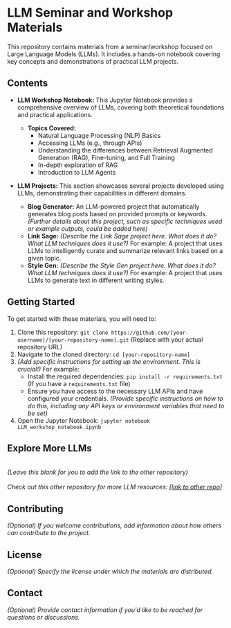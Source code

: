 # LLM Seminar and Workshop Materials

This repository contains materials from a seminar/workshop focused on Large Language Models (LLMs).  It includes a hands-on notebook covering key concepts and demonstrations of practical LLM projects.

## Contents

*   **LLM Workshop Notebook:** This Jupyter Notebook provides a comprehensive overview of LLMs, covering both theoretical foundations and practical applications.

    *   **Topics Covered:**
        *   Natural Language Processing (NLP) Basics
        *   Accessing LLMs (e.g., through APIs)
        *   Understanding the differences between Retrieval Augmented Generation (RAG), Fine-tuning, and Full Training
        *   In-depth exploration of RAG
        *   Introduction to LLM Agents

*   **LLM Projects:** This section showcases several projects developed using LLMs, demonstrating their capabilities in different domains.

    *   **Blog Generator:** An LLM-powered project that automatically generates blog posts based on provided prompts or keywords.  *(Further details about this project, such as specific techniques used or example outputs, could be added here)*
    *   **Link Sage:**  *(Describe the Link Sage project here. What does it do? What LLM techniques does it use?)*  For example:  A project that uses LLMs to intelligently curate and summarize relevant links based on a given topic.
    *   **Style Gen:** *(Describe the Style Gen project here. What does it do? What LLM techniques does it use?)* For example: A project that uses LLMs to generate text in different writing styles.

## Getting Started

To get started with these materials, you will need to:

1.  Clone this repository:  `git clone https://github.com/[your-username]/[your-repository-name].git` (Replace with your actual repository URL)
2.  Navigate to the cloned directory: `cd [your-repository-name]`
3.  *(Add specific instructions for setting up the environment.  This is crucial!)*  For example:
    *   Install the required dependencies: `pip install -r requirements.txt` (If you have a `requirements.txt` file)
    *   Ensure you have access to the necessary LLM APIs and have configured your credentials.  *(Provide specific instructions on how to do this, including any API keys or environment variables that need to be set)*
4.  Open the Jupyter Notebook: `jupyter notebook LLM_workshop_notebook.ipynb`

## Explore More LLMs

<br>  *(Leave this blank for you to add the link to the other repository)*<br>
<br> *Check out this other repository for more LLM resources: [[link to other repo](https://github.com/Prajwal011/LLM-s)]*

## Contributing

*(Optional) If you welcome contributions, add information about how others can contribute to the project.*

## License

*(Optional) Specify the license under which the materials are distributed.*

## Contact

*(Optional) Provide contact information if you'd like to be reached for questions or discussions.*
